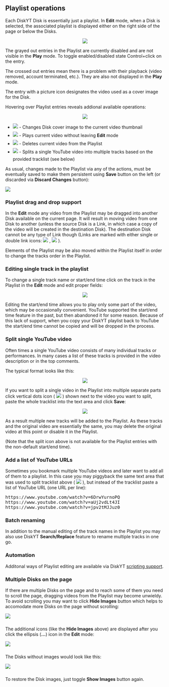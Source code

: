 ## Playlist operations

Each DiskYT Disk is essentially just a playlist. In **Edit** mode, 
when a Disk is selected, the associated playlist is displayed 
either on the right side of the page or below the Disks.

<p align="center"> 
<img src="img/tracklist3.png">
</p>

The grayed out entries in the Playlist are currently disabled and 
are not visible in the **Play** mode. To toggle
enabled/disabled state Control+click on the entry.

The crossed out entries mean there is a problem with their playback 
(video removed, account terminated, etc.).
They are also not displayed in the **Play** mode.

The entry with a picture icon designates the video used as a cover image for the Disk.

Hovering over Playlist entries reveals addional available operations:

<p align="center"> 
<img src="img/tracklist3-hover.png">
</p>

- <img src="img/picture-icon.png" style="vertical-align:middle;margin-bottom:10px"> - 
Changes Disk cover image to the current video thumbnail
- <img src="img/play-icon.png" style="vertical-align:middle;margin-bottom:10px"> - 
Plays current video without leaving **Edit** mode
- <img src="img/delete-icon.png" style="vertical-align:middle;margin-bottom:10px"> - 
Deletes current video from the Playlist
- <img src="img/split-tracklist-icon.png" style="vertical-align:middle;margin-bottom:10px"> - 
Splits a single YouTube video into multiple tracks based on the provided tracklist (see below)

As usual, changes made to the Playlist via any of the actions, must be eventually saved 
to make them persistent using **Save** button on the left 
(or discarded via **Discard Changes** button):

<img src="img/save-discard-buttons.png">

### Playlist drag and drop support

In the **Edit** mode any video from the Playlist may be dragged into another Disk 
available on the current page.
It will result in moving video from one Disk to another 
(unless the source Disk is a Link, in which case a copy
of the video will be created in the destination Disk). 
The destination Disk cannot be any type of Link though
(Links are marked with either single or double link icons: 
<img src="img/single-link-icon.png"> ,  <img src="img/double-link-icon.png"> ).

Elements of the Playlist may be also moved within the Playlist itself 
in order to change the tracks order in the Playlist.

### Editing single track in the playlist

To change a single track name or start/end time click on the track 
in the Playlist in the **Edit** mode and edit proper fields:

<p align="center"> 
<img src="img/tracklist-edit-name.png">
</p>

Editing the start/end time allows you to play only some part of the video, 
which may be occasionally convenient. 
YouTube supported the start/end time feature in the past, but then abandoned it for some reason.
Because of this lack of support, when you copy your DiskYT playlist back to YouTube 
the start/end time cannot be copied and will be dropped in the process.

### Split single YouTube video

Often times a single YouTube video consists of many individual tracks or performances. 
In many cases a list of these tracks is provided in the video description 
or in the top comments. 

The typical format looks like this:

<p align="center"> 
<img src="img/tracklist-timing.png">
</p>

If you want to split a single video in the Playlist into multiple separate parts 
click vertical dots icon 
( <img src="img/split-tracklist-icon.png"> ) shown next to the video 
you want to split, paste the whole tracklist into the text area and click **Save**:

<p align="center"> 
<img src="img/tracklist-split2.png">
</p>

As a result multiple new tracks will be added to the Playlist. 
As these tracks and the original video are 
essentially the same, you may delete the original video at this point or 
disable it in the Playlist.

(Note that the split icon above is not available for the Playlist entries 
with the non-default start/end time).

### Add a list of YouTube URLs

Sometimes you bookmark multiple YouTube videos and later want to add all of them to a playlist.
In this case you may piggyback the same text area that was used to split tracklist above ( <img src="img/split-tracklist-icon.png"> ),
but instead of the tracklist paste a list of YouTube URL (one URL per line):
<pre>
https://www.youtube.com/watch?v=6DrwYurnoPQ
https://www.youtube.com/watch?v=aUj2vdLt4JI
https://www.youtube.com/watch?v=jpv2tMJJuz0
</pre>

### Batch renaming 

In addition to the manual editing of the track names in the Playlist you may also use DiskYT
**Search/Replace** feature to rename multiple tracks in one go.

### Automation

Additonal ways of Playlist editing are available via DiskYT [scripting support](Automation.md).

### Multiple Disks on the page

If there are multiple Disks on the page and to reach some of them you need to scroll the page, 
dragging videos from the Playlist may become unwieldy. 
To avoid scrolling you may want to click **Hide Images** button
which helps to accomodate more Disks on the page without scrolling: 

<img src="img/hide-images-button.png" style="margin-bottom:10px">

The additional icons (like the **Hide Images** above) are displayed after you click the ellipsis 
(**...**) icon in the **Edit** mode:

<img src="img/ellipsis-icon.png" style="margin-bottom:10px">

The Disks without images would look like this:

<img src="img/page-without-images.png" style="margin-bottom:10px">

To restore the Disk images, just toggle **Show Images** button again. 

